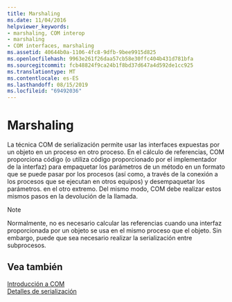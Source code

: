 ```yaml
---
title: Marshaling
ms.date: 11/04/2016
helpviewer_keywords:
- marshaling, COM interop
- marshaling
- COM interfaces, marshaling
ms.assetid: 40644b0a-1106-4fc8-9dfb-9bee9915d825
ms.openlocfilehash: 9963e261f26daa57cb58e30ffc404b431d781bfa
ms.sourcegitcommit: fcb48824f9ca24b1f8bd37d647a4d592de1cc925
ms.translationtype: MT
ms.contentlocale: es-ES
ms.lasthandoff: 08/15/2019
ms.locfileid: "69492036"
---
```

# <a name="marshaling"></a>Marshaling

La técnica COM de serialización permite usar las interfaces expuestas por un objeto en un proceso en otro proceso. En el cálculo de referencias, COM proporciona código (o utiliza código proporcionado por el implementador de la interfaz) para empaquetar los parámetros de un método en un formato que se puede pasar por los procesos (así como, a través de la conexión a los procesos que se ejecutan en otros equipos) y desempaquetar los parámetros. en el otro extremo. Del mismo modo, COM debe realizar estos mismos pasos en la devolución de la llamada.

> [!NOTE]
>  Normalmente, no es necesario calcular las referencias cuando una interfaz proporcionada por un objeto se usa en el mismo proceso que el objeto. Sin embargo, puede que sea necesario realizar la serialización entre subprocesos.

## <a name="see-also"></a>Vea también

[Introducción a COM](../atl/introduction-to-com.md)<br/>
[Detalles de serialización](/windows/win32/com/marshaling-details)
